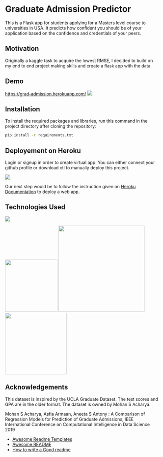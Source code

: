 
# Graduate Admission Predictor

This is a Flask app for students applying for a Masters level
course to universities in USA. It predicts how confident you 
should be of your application based on the confidence and 
credentials of your peers.

## Motivation

Originally a kaggle task to acquire the lowest RMSE, I decided to
build on my end to end project making skills and create a flask 
app with the data.


## Demo

https://grad-admission.herokuapp.com/
[![](https://i.imgur.com/DftJhdA.png)](https://grad-admission.herokuapp.com/)

  
## Installation

To install the required packages and libraries, run this command in the project directory after cloning the repository:

```bash
pip install -r requirements.txt
```

## Deployement on Heroku
Login or signup in order to create virtual app. You can either connect your github profile or download ctl to manually deploy this project.

[![](https://i.imgur.com/dKmlpqX.png)](https://heroku.com)

Our next step would be to follow the instruction given on [Heroku Documentation](https://devcenter.heroku.com/articles/getting-started-with-python) to deploy a web app.


## Technologies Used

![](https://forthebadge.com/images/badges/made-with-python.svg)

[<img target="_blank" src="https://flask.palletsprojects.com/en/1.1.x/_images/flask-logo.png" width=170>](https://flask.palletsprojects.com/en/1.1.x/) [<img target="_blank" src="https://number1.co.za/wp-content/uploads/2017/10/gunicorn_logo-300x85.png" width=280>](https://gunicorn.org) [<img target="_blank" src="https://scikit-learn.org/stable/_static/scikit-learn-logo-small.png" width=200>](https://scikit-learn.org/stable/)

    
## Acknowledgements
This dataset is inspired by the UCLA Graduate Dataset. The test scores and GPA are in the older format.
The dataset is owned by Mohan S Acharya.

Mohan S Acharya, Asfia Armaan, Aneeta S Antony : A Comparison of Regression Models for Prediction of Graduate Admissions, IEEE International Conference on Computational Intelligence in Data Science 2019

 - [Awesome Readme Templates](https://awesomeopensource.com/project/elangosundar/awesome-README-templates)
 - [Awesome README](https://github.com/matiassingers/awesome-readme)
 - [How to write a Good readme](https://bulldogjob.com/news/449-how-to-write-a-good-readme-for-your-github-project)

  

